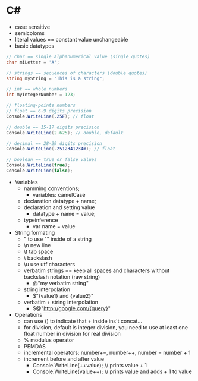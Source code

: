 
# C#
- case sensitive
- semicoloms
- literal values == constant value unchangeable
- basic datatypes
```cs
// char == single alphanumerical value (single quotes)
char miLetter = 'A';

// strings == secuences of characters (double quotes)
string myString = "This is a string";

// int == whole numbers
int myIntegerNumber = 123;

// floating-points numbers
// float == 6-9 digits precision
Console.WriteLine(.25F); // float

// double == 15-17 digits precision
Console.WriteLine(2.625); // double, default 

// decimal == 28-29 digits precision
Console.WriteLine(.2512341234m); // float

// boolean == true or false values
Console.WriteLine(true);
Console.WriteLine(false);
```
- Variables
   - namming conventions;
      - variables: camelCase
   - declaration
      datatype + name;
   - declaration and setting value
      - datatype + name = value;
   - typeinference
      - var name = value
- String formating
   - \" to use "" inside of a string
   - \n new line
   - \t tab space
   - \\ backslash
   - \u use utf characters
   - verbatim strings == keep all spaces and characters without backslash notation (raw string)
      - @"my verbatim string"
   - string interpolation
      - $"{value1} and {value2}"
   - verbatim + string interpolation
      - $@"http://google.com/{query}"
- Operations
   - can use () to indicate that + inside ins't concat... 
   - for division, default is integer division, you need to use at least one float number in division for real division
   - % modulus operator
   - PEMDAS
   - incremental operators: number+=, number++, number = number + 1
   - increment before and after value
      - Console.WriteLine(++value); // prints value + 1
      - Console.WriteLine(value++); // prints value and adds + 1 to value


